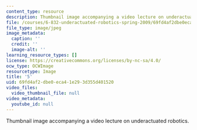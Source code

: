 ```yaml
---
content_type: resource
description: Thumbnail image accompanying a video lecture on underactuated robotics.
file: /courses/6-832-underactuated-robotics-spring-2009/69fd4af2dbe0eca41e293d355d401520_5.jpg
file_type: image/jpeg
image_metadata:
  caption: ''
  credit: ''
  image-alt: ''
learning_resource_types: []
license: https://creativecommons.org/licenses/by-nc-sa/4.0/
ocw_type: OCWImage
resourcetype: Image
title: '5'
uid: 69fd4af2-dbe0-eca4-1e29-3d355d401520
video_files:
  video_thumbnail_file: null
video_metadata:
  youtube_id: null
---
```

Thumbnail image accompanying a video lecture on underactuated robotics.